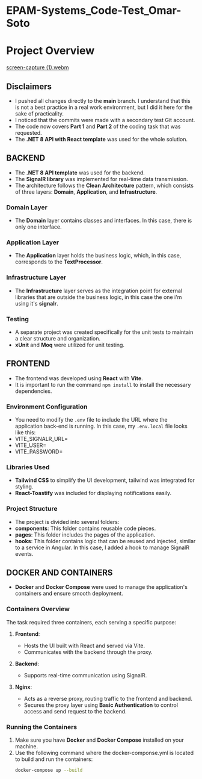 # EPAM-Systems_Code-Test_Omar-Soto
# Project Overview
[screen-capture (1).webm](https://github.com/user-attachments/assets/6a48fdf2-7f24-4a9e-8b3b-9730f6e163d6)

## Disclaimers

- I pushed all changes directly to the **main** branch. I understand that this is not a best practice in a real work environment, but I did it here for the sake of practicality.
- I noticed that the commits were made with a secondary test Git account.
- The code now covers  **Part 1**  and **Part 2** of the coding task that was requested.
- The **.NET 8 API with React template** was used for the whole solution.


## BACKEND
- The **.NET 8 API template** was used for the backend.
- The **SignalR library** was implemented for real-time data transmission.
- The architecture follows the **Clean Architecture** pattern, which consists of three layers: **Domain**, **Application**, and **Infrastructure**.

### Domain Layer
- The **Domain** layer contains classes and interfaces. In this case, there is only one interface.

### Application Layer
- The **Application** layer holds the business logic, which, in this case, corresponds to the **TextProcessor**.

### Infrastructure Layer
- The **Infrastructure** layer serves as the integration point for external libraries that are outside the business logic, in this case the one i'm using it's **signalr**.
### Testing
- A separate project was created specifically for the unit tests to maintain a clear structure and organization.
- **xUnit** and **Moq** were utilized for unit testing.
## FRONTEND
- The frontend was developed using **React** with **Vite**.
- It is important to run the command `npm install` to install the necessary dependencies.

### Environment Configuration
- You need to modify the `.env` file to include the URL where the application back-end is running. In this case, my `.env.local` file looks like this:
- VITE_SIGNALR_URL=
- VITE_USER=
- VITE_PASSWORD=
### Libraries Used
-  **Tailwind CSS**  to simplify the UI development, tailwind was integrated for styling.
- **React-Toastify** was included for displaying notifications easily.
### Project Structure
- The project is divided into several folders:
- **components**: This folder contains reusable code pieces.
- **pages**: This folder includes the pages of the application.
- **hooks**: This folder contains logic that can be reused and injected, similar to a service in Angular. In this case, I added a hook to manage SignalR events.

## DOCKER AND CONTAINERS
- **Docker** and **Docker Compose** were used to manage the application's containers and ensure smooth deployment.

### Containers Overview
The task required three containers, each serving a specific purpose:

1. **Frontend**:  
   - Hosts the UI built with React and served via Vite.
   - Communicates with the backend through the proxy.

2. **Backend**:  
   - Supports real-time communication using SignalR.

3. **Nginx**:  
   - Acts as a reverse proxy, routing traffic to the frontend and backend.
   - Secures the proxy layer using **Basic Authentication** to control access and send request to the backend.

### Running the Containers
1. Make sure you have **Docker** and **Docker Compose** installed on your machine.
2. Use the following command where the docker-componse.yml is located to build and run the containers:
   ```bash
   docker-compose up --build